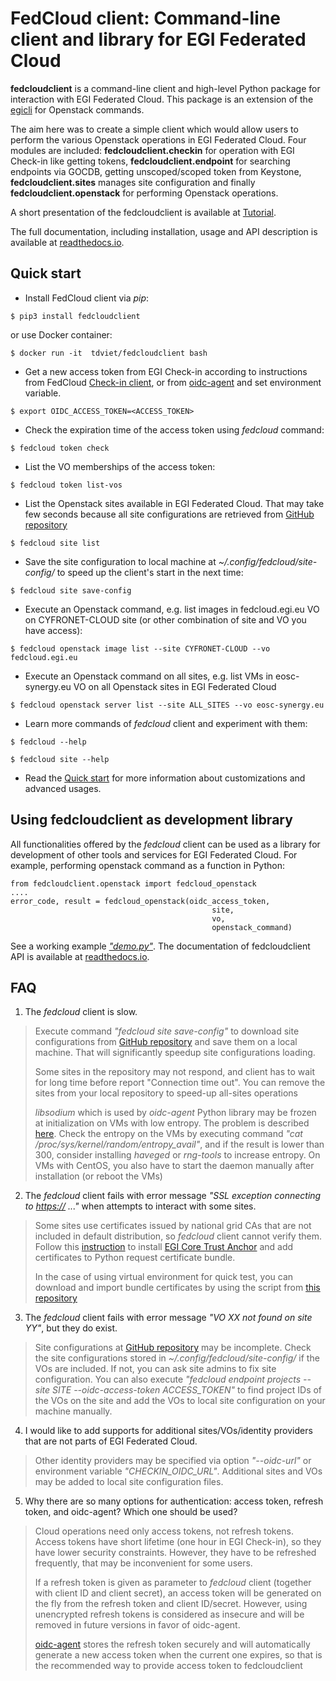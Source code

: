 FedCloud client: Command-line client and library for EGI Federated Cloud
========================================================================

**fedcloudclient** is a command-line client and high-level Python package for interaction with EGI Federated Cloud.
This package is an extension of the [egicli](https://github.com/EGI-Foundation/egicli) for Openstack commands.

The aim here was to create a simple client which would allow users to perform the various Openstack operations 
in EGI Federated Cloud. Four modules are included: **fedcloudclient.checkin** for operation with EGI Check-in like
getting tokens, **fedcloudclient.endpoint** for searching endpoints via GOCDB, getting unscoped/scoped token from
Keystone, **fedcloudclient.sites** manages site configuration and finally **fedcloudclient.openstack** for
performing Openstack operations.

A short presentation of the fedcloudclient is available at 
[Tutorial](https://docs.google.com/presentation/d/1aOdcceztXe8kZaIeVnioF9B0vIHLzJeklSNOdVCL3Rw/edit?usp=sharing). 

The full documentation, including installation, usage and API description is available 
at [readthedocs.io](https://fedcloudclient.readthedocs.io/).

Quick start
-----------

-   Install FedCloud client via *pip*:

<!-- -->

    $ pip3 install fedcloudclient

or use Docker container:

<!-- -->

    $ docker run -it  tdviet/fedcloudclient bash

-   Get a new access token from EGI Check-in according to instructions from
    FedCloud [Check-in client](https://aai.egi.eu/fedcloud/), or from 
    [oidc-agent](https://indigo-dc.gitbook.io/oidc-agent/user/oidc-gen/provider/egi) and set
    environment variable.

<!-- -->

    $ export OIDC_ACCESS_TOKEN=<ACCESS_TOKEN>

-   Check the expiration time of the access token using *fedcloud*
    command:

<!-- -->

    $ fedcloud token check

-   List the VO memberships of the access token:

<!-- -->

    $ fedcloud token list-vos

-   List the Openstack sites available in EGI Federated Cloud. That may
    take few seconds because all site configurations are retrieved from
    [GitHub repository](https://github.com/EGI-Foundation/fedcloud-catchall-operations/tree/master/sites)

<!-- -->

    $ fedcloud site list

-   Save the site configuration to local machine at
    *\~/.config/fedcloud/site-config/* to speed up the client's start in the
    next time:

<!-- -->

    $ fedcloud site save-config

-   Execute an Openstack command, e.g. list images in fedcloud.egi.eu VO on CYFRONET-CLOUD site (or other
    combination of site and VO you have access):

<!-- -->

    $ fedcloud openstack image list --site CYFRONET-CLOUD --vo fedcloud.egi.eu

-   Execute an Openstack command on all sites, e.g. list VMs in eosc-synergy.eu VO on all Openstack sites in
    EGI Federated Cloud

<!-- -->

    $ fedcloud openstack server list --site ALL_SITES --vo eosc-synergy.eu

-   Learn more commands of *fedcloud* client and experiment with them:

<!-- -->

    $ fedcloud --help

    $ fedcloud site --help

-   Read the [Quick start](https://docs.google.com/presentation/d/1aOdcceztXe8kZaIeVnioF9B0vIHLzJeklSNOdVCL3Rw/edit?usp=sharing)
    for more information about customizations and advanced usages.

Using fedcloudclient as development library
-------------------------------------------

All functionalities offered by the *fedcloud* client can be used as a
library for development of other tools and services for EGI Federated
Cloud. For example, performing openstack command as a function in
Python:

<!-- -->

    from fedcloudclient.openstack import fedcloud_openstack
    ....
    error_code, result = fedcloud_openstack(oidc_access_token,
                                                 site,
                                                 vo,
                                                 openstack_command)

See a working example [*"demo.py"*](https://github.com/tdviet/fedcloudclient/blob/master/examples/demo.py). 
The documentation of fedcloudclient API is available at [readthedocs.io](https://fedcloudclient.readthedocs.io/).

FAQ
---

1.  The *fedcloud* client is slow.

> Execute command *"fedcloud site save-config"* to download site
> configurations from
> [GitHub repository](https://github.com/EGI-Foundation/fedcloud-catchall-operations/tree/master/sites)
> and save them on a local machine. That will significantly speedup site
> configurations loading.
> 
> Some sites in the repository may not respond, and client has to wait for long time before report 
> "Connection time out". You can remove the sites from your local repository to speed-up all-sites operations
> 
> *libsodium* which is used by *oidc-agent* Python library may be frozen at initialization on VMs with low entropy.
> The problem is described [here](https://doc.libsodium.org/usage#sodium_init-stalling-on-linux). Check the entropy on 
> the VMs by executing command *"cat /proc/sys/kernel/random/entropy_avail"*, and if the result is lower than 300, 
> consider installing *haveged* or *rng-tools* to increase entropy.
> On VMs with CentOS, you also have to start the daemon manually after installation (or reboot the VMs)

2.  The *fedcloud* client fails with error message *"SSL exception
    connecting to <https://> ..."* when attempts to interact with some
    sites.

> Some sites use certificates issued by national grid CAs that are not
> included in default distribution, so *fedcloud* client cannot verify
> them. Follow this [instruction](https://github.com/tdviet/python-requests-bundle-certs/blob/main/docs/Install_certificates.md)
> to install [EGI Core Trust Anchor](http://repository.egi.eu/category/production/cas/) and add
> certificates to Python request certificate bundle.
> 
> In the case of using virtual environment for quick test, you can download 
> and import bundle certificates by using
> the script from [this repository](https://github.com/tdviet/python-requests-bundle-certs)

3.  The *fedcloud* client fails with error message *"VO XX not found on site YY"*, but they do exist.

> Site configurations at
> [GitHub repository](https://github.com/EGI-Foundation/fedcloud-catchall-operations/tree/master/sites)
> may be incomplete. Check the site configurations stored in
> *\~/.config/fedcloud/site-config/* if the VOs are included. If not, you can
> ask site admins to fix site configuration. You can also execute
> *"fedcloud endpoint projects --site SITE --oidc-access-token
> ACCESS\_TOKEN"* to find project IDs of the VOs on the site and add the VOs to
> local site configuration on your machine manually.

4.  I would like to add supports for additional sites/VOs/identity
    providers that are not parts of EGI Federated Cloud.

> Other identity providers may be specified via option *"--oidc-url"*
> or environment variable *"CHECKIN\_OIDC\_URL"*. Additional sites and
> VOs may be added to local site configuration files.

5.  Why there are so many options for authentication: access token, refresh token,
    and oidc-agent? Which one should be used?

> Cloud operations need only access tokens, not refresh tokens. 
> Access tokens have short lifetime (one hour in EGI Check-in), so they
> have lower security constraints. However, they have to be refreshed
> frequently, that may be inconvenient for some users.
> 
> If a refresh token is given as parameter to *fedcloud* client (together
> with client ID and client secret), an access token will be generated
> on the fly from the refresh token and client ID/secret. However, 
> using unencrypted refresh tokens is considered
> as insecure and will be removed in future versions in favor of 
> oidc-agent.
>
> [oidc-agent](https://indigo-dc.gitbook.io/oidc-agent/) stores the refresh
> token securely and will automatically  generate a new access token when the current one 
> expires, so that is the recommended way to provide access token to fedcloudclient
> 

